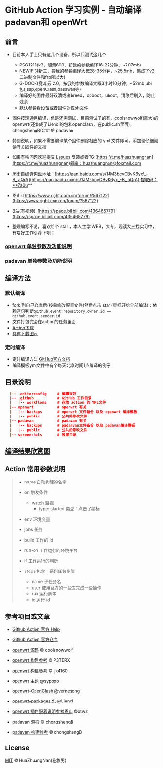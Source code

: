 # GitHub Action 学习实例 - 自动编译 padavan和 openWrt

## 前言

- 目前本人手上只有这几个设备，所以只测试这几个
  - PSG1218(k2，超频600，按我的参数编译16-22分钟，~7.07mb)
  - NEWIFI3(新三，按我的参数编译大概28-35分钟，~25.5mb，集成了v2二进制文件和frp所以大)
  - G-DOCK(竞斗云 2.0，按我的参数编译大概3小时10分钟，~52mb(ubi包),ssp,openClash,passwall等)
  - 编译好的固件最好双清或者breed，opboot，uboot，清除后刷入，防止残余
  - 默认参数看设备或者固件对应sh文件

- 固件按理通用编译，但是还需测试，目前测试了的有，coolsnowwolf(雕大)的 openwrt(还集成了Lienol的包和openclash，在public.sh里面)，chongshengB(C大)的 padavan

- 特别说明，如果不需要编译某个固件删除相应的 yml 文件即可，添加请仔细阅读有关固件的文档

- 如果有啥问题欢迎提交 [Lssues](https://github.com/HuaZhuangNan/actions-build-padavan-openwrt/issues) 反馈或者TG:[https://t.me/huazhuangnan](https://t.me/huazhuangnan)邮箱：huazhuangnan@foxmail.com

- 历史自编译网盘地址：[https://pan.baidu.com/s/1JM3bcyOBvK6yx\_-B_IaQrA](https://pan.baidu.com/s/1JM3bcyOBvK6yx_-B_IaQrA);提取码：**7a0u**

- 恩山: [https://www.right.com.cn/forum/?567122](https://www.right.com.cn/forum/?567122)

- B站(有视频): [https://space.bilibili.com/436465779](https://space.bilibili.com/436465779)

- 整理编写不易，喜欢给个 star ，本人主学 WEB，大专，现读大三找实习中，有啥好工作引荐下呗；

### [openwrt 单独参数及功能说明](/openwrt/readme.md)

### [padavan 单独参数及功能说明](/padavan/readme.md)

## 编译方法

### 默认编译

- fork 到自己仓库后(按需修改配置文件)然后点击 star (星标开始全部编译)；依赖这句判断:`github.event.repository.owner.id == github.event.sender.id`
- 文件打包完会在action的任务里面
- [Action下载](https://github.com/HuaZhuangNan/actions-build-padavan-openwrt/actions)
- [具体下载图示](./screenshots/readme.md)

### 定时编译

- 定时编译方法 [GitHub官方文档](https://help.github.com/en/actions/reference/events-that-trigger-workflows#scheduled-events-schedule)
- 编译模板yml文件中有个每天北京时间1点编译的例子

## 目录说明

```json
  |-- .editorconfig     # 编辑规范
  |-- .github           # GitHub 工作目录
  |   |-- workfloms     # 存放 Action 的 YML文件
  |-- openwrt           # openwrt 有关
  |   |-- backups       # openwrt 文件备份 以及 openwrt 编译模板
  |   |-- public        # 公共的修改文件
  |-- padavan           # padavan 有关
  |   |-- backups       # padanvan文件备份 以及 padavan编译模板
  |   |-- public        # 公共的修改文件
  |-- screenshots       # 效果目录
```

## [编译结果欣赏图](./screenshots/readme.md)

## Action 常用参数说明

> - name 自动构建的名字
> - on 触发条件
>   - watch 监视
>     - type: started 类型：点击了星标
>
> - env 环境变量
> - jobs 任务
> - build 工作的 id
> - run-on 工作运行的环境平台
> - if 工作运行的判断
> - steps 包含一系列任务步骤
>   - name 子任务名
>   - user 使用官方的一些库完成一些操作
>   - run 运行脚本
>   - id 运行 id

## 参考项目或文章

- [Github Action 官方 Help](https://help.github.com/cn/actions/)

- [Github Action 官方仓库](https://github.com/actions)

- [openwrt 源码](https://github.com/coolsnowwolf/lede) © coolsnowwolf

- [openwrt 构建参考](https://github.com/P3TERX/Actions-OpenWrt) © P3TERX

- [openwrt 构建参考](https://github.com/ljk4160/GDOCK) © ljk4160

- [openwrt 主题](https://github.com/sypopo/luci-theme-argon-mc) @sypopo

- [openwrt-OpenClash](https://github.com/vernesong/OpenClash) @vernesong

- [openwrt-packages 包](https://github.com/Lienol/openwrt-package.git) @Lienol

- [openwrt 插件配着说明参考恩山](https://www.right.com.cn/forum/thread-344825-1-1.html) ©xtwz

- [padavan 源码](https://github.com/chongshengB/rt-n56u) © chongshengB

- [padavan 构建参考](https://github.com/chongshengB/Padavan-build) © chongshengB

## License

[MIT](./LICENSE) © HuaZhuangNan(花妆男)
